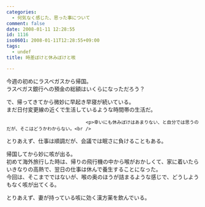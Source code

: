 ```yaml
---
categories:
  - 何気なく感じた、思った事について
comment: false
date: 2008-01-11 12:28:55
id: 1116
iso8601: 2008-01-11T12:28:55+09:00
tags:
  - undef
title: 時差ぼけと休みぼけと咳

---
```


<div class="entry-body">
                                 <p>今週の初めにラスベガスから帰国。<br />
ラスベガス銀行への預金の総額はいくらになっただろう？</p>

<p>で、帰ってきてから微妙に早起き早寝が続いている。<br />
まだ日付変更線の近くで生活しているような時間帯の生活だ。</p>
                              
                                 <p>幸いにも休みぼけはあまりない、と自分では思うのだが、そこはどうかわからない。<br />
とりあえず、仕事は順調だが、会議では眠さに負けることもある。</p>

<p>帰国してから妙に咳が出る。<br />
初めて海外旅行した時は、帰りの飛行機の中から喉がおかしくて、家に着いたらいきなりの高熱で、翌日の仕事は休んで養生することになった。<br />
今回は、そこまでではないが、喉の奥のほうが詰まるような感じで、どうしようもなく咳が出てくる。</p>

<p>とりあえず、妻が持っている咳に効く漢方薬を飲んでいる。<br /></p>
                              </div>
    	